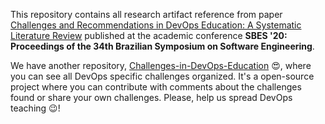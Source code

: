This repository contains all research artifact reference from paper [Challenges and Recommendations in DevOps Education: A Systematic Literature Review](https://dl.acm.org/doi/abs/10.1145/3422392.3422496) 
published at the academic conference **SBES '20: Proceedings of the 34th Brazilian Symposium on Software Engineering**. 


We have another repository, [Challenges-in-DevOps-Education](https://github.com/devops-education/Challenges-in-DevOps-Education) 😍, 
where you can see all DevOps specific challenges organized. It's a open-source project where you can contribute with comments about the challenges found or share
your own challenges. Please, help us spread DevOps teaching 😉!
